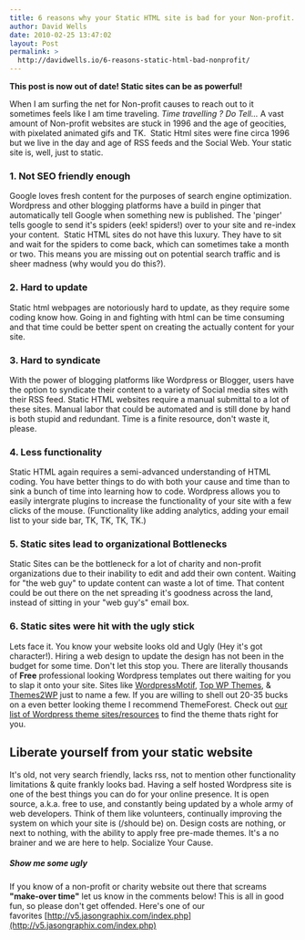 ```yaml
---
title: 6 reasons why your Static HTML site is bad for your Non-profit.
author: David Wells
date: 2010-02-25 13:47:02
layout: Post
permalink: >
  http://davidwells.io/6-reasons-static-html-bad-nonprofit/
---
```


**This post is now out of date! Static sites can be as powerful!**

When I am surfing the net for Non-profit causes to reach out to it sometimes feels like I am time traveling. _Time travelling ? Do Tell..._ A vast amount of Non-profit websites are stuck in 1996 and the age of geocities, with pixelated animated gifs and TK.  Static Html sites were fine circa 1996 but we live in the day and age of RSS feeds and the Social Web. Your static site is, well, just to static.

### 1\. Not SEO friendly enough

Google loves fresh content for the purposes of search engine optimization. Wordpress and other blogging platforms have a build in pinger that automatically tell Google when something new is published. The 'pinger' tells google to send it's spiders (eek! spiders!) over to your site and re-index your content.  Static HTML sites do not have this luxury. They have to sit and wait for the spiders to come back, which can sometimes take a month or two. This means you are missing out on potential search traffic and is sheer madness (why would you do this?).

### 2\. Hard to update

Static html webpages are notoriously hard to update, as they require some coding know how. Going in and fighting with html can be time consuming and that time could be better spent on creating the actually content for your site.

### 3\. Hard to syndicate

With the power of blogging platforms like Wordpress or Blogger, users have the option to syndicate their content to a variety of Social media sites with their RSS feed. Static HTML websites require a manual submittal to a lot of these sites. Manual labor that could be automated and is still done by hand is both stupid and redundant. Time is a finite resource, don't waste it, please.

### 4\. Less functionality

Static HTML again requires a semi-advanced understanding of HTML coding. You have better things to do with both your cause and time than to sink a bunch of time into learning how to code. Wordpress allows you to easily intergrate plugins to increase the functionality of your site with a few clicks of the mouse. (Functionality like adding analytics, adding your email list to your side bar, TK, TK, TK, TK.)

### 5\. Static sites lead to organizational Bottlenecks

Static Sites can be the bottleneck for a lot of charity and non-profit organizations due to their inability to edit and add their own content. Waiting for "the web guy" to update content can waste a lot of time. That content could be out there on the net spreading it's goodness across the land, instead of sitting in your "web guy's" email box.

### 6\. Static sites were hit with the ugly stick

Lets face it. You know your website looks old and Ugly (Hey it's got character!). Hiring a web design to update the design has not been in the budget for some time. Don't let this stop you. There are literally thousands of **Free** professional looking Wordpress templates out there waiting for you to slap it onto your site. Sites like [WordpressMotif](http://www.wordpressmotif.com), [Top WP Themes](http://topwpthemes.com/), & [Themes2WP](http://www.themes2wp.com/) just to name a few. If you are willing to shell out 20-35 bucks on a even better looking theme I recommend ThemeForest. Check out [our list of Wordpress theme sites/resources](http://www.socializeyourcause.org/services/web-design-services/wordpress-themes/) to find the theme thats right for you.

## Liberate yourself from your static website

It's old, not very search friendly, lacks rss, not to mention other functionality limitations & quite frankly looks bad. Having a self hosted Wordpress site is one of the best things you can do for your online presence. It is open source, a.k.a. free to use, and constantly being updated by a whole army of web developers. Think of them like volunteers, continually improving the system on which your site is (/should be) on. Design costs are nothing, or next to nothing, with the ability to apply free pre-made themes. It's a no brainer and we are here to help. Socialize Your Cause.

##### Show me some ugly

If you know of a non-profit or charity website out there that screams **"make-over time"** let us know in the comments below! This is all in good fun, so please don't get offended. Here's one of our favorites [http://v5.jasongraphix.com/index.php](http://v5.jasongraphix.com/index.php)
